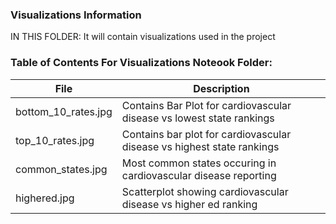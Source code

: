 ### Visualizations Information

IN THIS FOLDER: It will contain visualizations used in the project

### Table of Contents For Visualizations Noteook Folder:
| File | Description |
|------------------|----------------------------|
| bottom_10_rates.jpg | Contains Bar Plot for cardiovascular disease vs lowest state rankings |
| top_10_rates.jpg | Contains bar plot for cardiovascular disease vs highest state rankings |
| common_states.jpg | Most common states occuring in cardiovascular disease reporting |
| highered.jpg | Scatterplot showing cardiovascular disease vs higher ed ranking |

